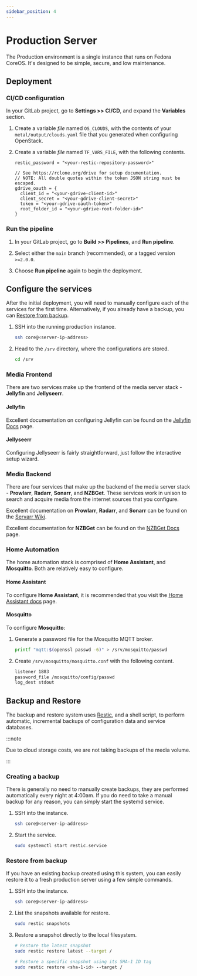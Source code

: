 ```yaml
---
sidebar_position: 4
---
```


# Production Server

The Production environment is a single instance that runs on Fedora CoreOS.
 It's designed to be simple, secure, and low maintenance.

## Deployment

### CI/CD configuration

In your GitLab project, go to **Settings >> CI/CD**, and expand the
 **Variables** section.

1. Create a variable *file* named `OS_CLOUDS`, with the contents of your
   `metal/output/clouds.yaml` file that you generated when configuring
   OpenStack.

1. Create a variable *file* named `TF_VARS_FILE`, with the following contents.

   ```hcl title="TF_VARS_FILE"
   restic_password = "<your-restic-repository-password>"

   // See https://rclone.org/drive for setup documentation.
   // NOTE: All double quotes within the token JSON string must be escaped.
   gdrive_oauth = {
     client_id = "<your-gdrive-client-id>"
     client_secret = "<your-gdrive-client-secret>"
     token = "<your-gdrive-oauth-token>"
     root_folder_id = "<your-gdrive-root-folder-id>"
   }
   ```

### Run the pipeline

1. In your GitLab project, go to **Build >> Pipelines**, and **Run pipeline**.

1. Select either the `main` branch (recommended), or a tagged version
   `>=2.0.0`.

1. Choose **Run pipeline** again to begin the deployment.

## Configure the services

After the initial deployment, you will need to manually configure each of the
 services for the first time. Alternatively, if you already have a backup, you
 can [Restore from backup](#restore-from-backup).

1. SSH into the running production instance.

   ```sh
   ssh core@<server-ip-address>
   ```

1. Head to the `/srv` directory, where the configurations are stored.

   ```sh
   cd /srv
   ```

### Media Frontend

There are two services make up the frontend of the media server stack -
 **Jellyfin** and **Jellyseerr**.

#### Jellyfin

Excellent documentation on configuring Jellyfin can be found on the
 [Jellyfin Docs](https://jellyfin.org/docs) page.

#### Jellyseerr

Configuring Jellyseerr is fairly straightforward, just follow the interactive
 setup wizard.

### Media Backend

There are four services that make up the backend of the media server stack -
 **Prowlarr**, **Radarr**, **Sonarr**, and **NZBGet**. These services work
 in unison to search and acquire media from the internet sources that you
 configure.

Excellent documentation on **Prowlarr**, **Radarr**, and **Sonarr** can be
 found on the [Servarr Wiki](https://wiki.servarr.com).

Excellent documentation for **NZBGet** can be found on the
 [NZBGet Docs](https://nzbget.net/documentation) page.

### Home Automation

The home automation stack is comprised of **Home Assistant**, and
 **Mosquitto**. Both are relatively easy to configure.

#### Home Assistant

To configure **Home Assistant**, it is recommended that you visit the
 [Home Assistant docs](https://www.home-assistant.io/docs) page.

#### Mosquitto

To configure **Mosquitto**:

1. Generate a password file for the Mosquitto MQTT broker.

   ```sh
   printf "mqtt:$(openssl passwd -6)" > /srv/mosquitto/passwd
   ```

1. Create `/srv/mosquitto/mosquitto.conf` with the following content.

   ```sh title="/srv/mosquitto/mosquitto.conf"
   listener 1883
   password_file /mosquitto/config/passwd
   log_dest stdout
   ```

## Backup and Restore

The backup and restore system uses [Restic](https://restic.net), and a shell
 script, to perform automatic, incremental backups of configuration data and
 service databases.

:::note

Due to cloud storage costs, we are not taking backups of the media volume.

:::

### Creating a backup

There is generally no need to manually create backups, they are performed
 automatically every night at 4:00am. If you do need to take a manual backup
 for any reason, you can simply start the systemd service.

1. SSH into the instance.

   ```sh
   ssh core@<server-ip-address>
   ```

1. Start the service.

   ```sh
   sudo systemctl start restic.service
   ```

### Restore from backup

If you have an existing backup created using this system, you can easily
 restore it to a fresh production server using a few simple commands.

1. SSH into the instance.

   ```sh
   ssh core@<server-ip-address>
   ```

1. List the snapshots available for restore.

   ```sh
   sudo restic snapshots
   ```

1. Restore a snapshot directly to the local filesystem.

   ```sh
   # Restore the latest snapshot
   sudo restic restore latest --target /

   # Restore a specific snapshot using its SHA-1 ID tag
   sudo restic restore <sha-1-id> --target /
   ```

